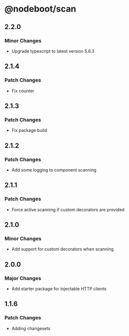 # @nodeboot/scan

## 2.2.0

### Minor Changes

-   Upgrade typescript to latest version 5.8.3

## 2.1.4

### Patch Changes

-   Fix counter

## 2.1.3

### Patch Changes

-   Fix package build

## 2.1.2

### Patch Changes

-   Add some logging to component scanning

## 2.1.1

### Patch Changes

-   Force active scanning if custom decorators are provided

## 2.1.0

### Minor Changes

-   Add support for custom decorators when scanning

## 2.0.0

### Major Changes

-   Add starter package for injectable HTTP clients

## 1.1.6

### Patch Changes

-   Adding changesets
